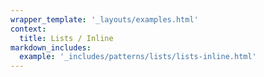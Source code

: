 ```yaml
---
wrapper_template: '_layouts/examples.html'
context:
  title: Lists / Inline
markdown_includes:
  example: '_includes/patterns/lists/lists-inline.html'
---
```

